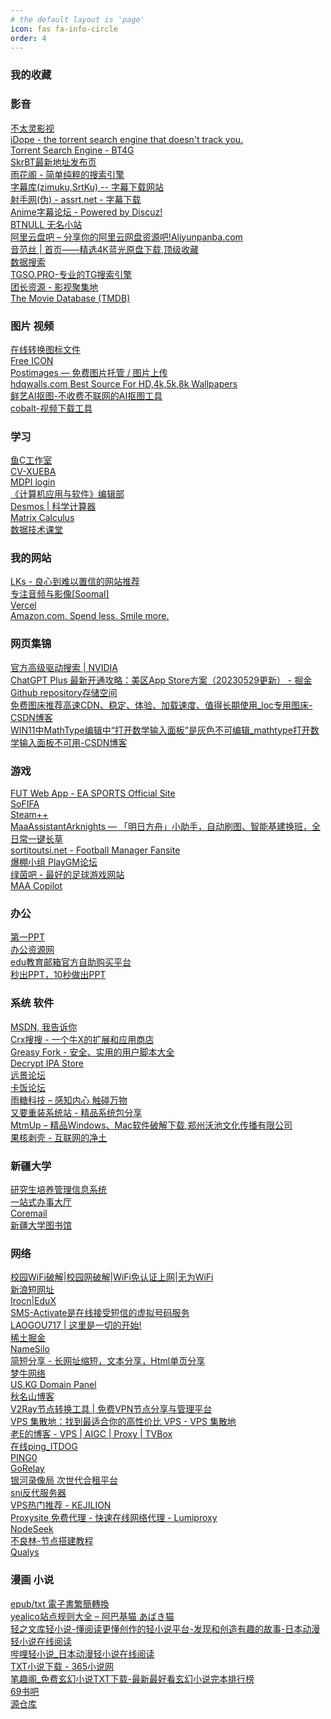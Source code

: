 ```yaml
---
# the default layout is 'page'
icon: fas fa-info-circle
order: 4
---
```


<META HTTP-EQUIV="Content-Type" CONTENT="text/html; charset=UTF-8">
<DL><p>
  <DT><H3 ADD_DATE="1729648787" LAST_MODIFIED="1729648787">我的收藏</H3>
  <DL><p>
    <DT><H3 ADD_DATE="1725942618" LAST_MODIFIED="1725942618">影音</H3>
    <DL><p>
      <DT><A HREF="https://www.6bt0.com/" ADD_DATE="1725942899">不太灵影视</A>
      <DT><A HREF="https://idope.se/" ADD_DATE="1725942964">iDope - the torrent search engine that doesn't track you.</A>
      <DT><A HREF="https://bt4gprx.com/" ADD_DATE="1725942989">Torrent Search Engine - BT4G</A>
      <DT><A HREF="https://skrbt.link/" ADD_DATE="1725943066">SkrBT最新地址发布页</A>
      <DT><A HREF="https://yuhuage.win/" ADD_DATE="1725943140">雨花阁 - 简单纯粹的搜索引擎</A>
      <DT><A HREF="https://zmk.pw/" ADD_DATE="1725943198">字幕库(zimuku,SrtKu) -- 字幕下载网站</A>
      <DT><A HREF="https://assrt.net/" ADD_DATE="1725943218">射手网(伪) - assrt.net - 字幕下载</A>
      <DT><A HREF="https://bbs.acgrip.com/" ADD_DATE="1725943232">Anime字幕论坛 - Powered by Discuz!</A>
      <DT><A HREF="https://www.btnull.org/" ADD_DATE="1725943300">BTNULL 无名小站</A>
      <DT><A HREF="https://www.aliyunpanba.com/" ADD_DATE="1725943381">阿里云盘吧 – 分享你的阿里云网盘资源吧!Aliyunpanba.com</A>
      <DT><A HREF="https://www.yinfans.me/" ADD_DATE="1725943476">音范丝 | 首页——精选4K蓝光原盘下载,顶级收藏</A>
      <DT><A HREF="http://www.kkkob.com/apps/index.html?id=211229kl" ADD_DATE="1725943721">数据搜索</A>
      <DT><A HREF="https://tgso.pro/" ADD_DATE="1725943773">TGSO.PRO-专业的TG搜索引擎</A>
      <DT><A HREF="https://t-rex.tzfile.com/" ADD_DATE="1725943876">团长资源 - 影视聚集地</A>
      <DT><A HREF="https://www.themoviedb.org/" ADD_DATE="1725943901">The Movie Database (TMDB)</A>
    <DL><p>
    <DT><H3 ADD_DATE="1724069654" LAST_MODIFIED="1724069654">图片 视频</H3>
    <DL><p>
      <DT><A HREF="https://www.aconvert.com/cn/icon/" ADD_DATE="1670981628">在线转换图标文件</A>
      <DT><A HREF="https://www.iconfinder.com/" ADD_DATE="1670981666">Free ICON</A>
      <DT><A HREF="https://postimages.org/" ADD_DATE="1693998389">Postimages — 免费图片托管 / 图片上传</A>
      <DT><A HREF="https://hdqwalls.com/" ADD_DATE="1719741309">hdqwalls.com Best Source For HD,4k,5k,8k Wallpapers</A>
      <DT><A HREF="https://kt.94xy.com/" ADD_DATE="1724076699">鲜艺AI抠图-不收费不联网的AI抠图工具</A>
      <DT><A HREF="https://cobalt.tools/" ADD_DATE="1728549690">cobalt-视频下载工具</A>
    <DL><p>
    <DT><H3 ADD_DATE="1670921057" LAST_MODIFIED="1670921057">学习</H3>
    <DL><p>
      <DT><A HREF="https://fishc.com.cn/" ADD_DATE="1670920966">鱼C工作室</A>
      <DT><A HREF="https://cv-xueba.club/" ADD_DATE="1670920995">CV-XUEBA</A>
      <DT><A HREF="https://login.mdpi.com/login?_target_path=https%3A%2F%2Fsusy.mdpi.com%2Fuser%2Flogin%3FauthAll%3Dtrue" ADD_DATE="1670921066">MDPI login</A>
      <DT><A HREF="http://www.shcas.net/jj-cxxg.asp?" ADD_DATE="1670921070">《计算机应用与软件》编辑部</A>
      <DT><A HREF="https://www.desmos.com/scientific?lang=zh-CN" ADD_DATE="1704439043">Desmos | 科学计算器</A>
      <DT><A HREF="https://www.matrixcalculus.org/" ADD_DATE="1704439056">Matrix Calculus</A>
      <DT><A HREF="https://appze9inzwc2314.pc.xiaoe-tech.com/bought" ADD_DATE="1704439085">数据技术课堂</A>
    <DL><p>
    <DT><H3 ADD_DATE="1670920895" LAST_MODIFIED="1670920895">我的网站</H3>
    <DL><p>
      <DT><A HREF="https://lkssite.vip/" ADD_DATE="1670920930">LKs - 良心到难以置信的网站推荐</A>
      <DT><A HREF="http://www.soomal.com/doc/index101000_0001_00.htm" ADD_DATE="1670982433">专注音频与影像[Soomal]</A>
      <DT><A HREF="https://vercel.com/login?next=%2Fdashboard" ADD_DATE="1718411114">Vercel</A>
      <DT><A HREF="https://www.amazon.com/-/zh/ref=nav_logo" ADD_DATE="1725241332">Amazon.com. Spend less. Smile more.</A>
    <DL><p>
    <DT><H3 ADD_DATE="1704438162" LAST_MODIFIED="1704438162">网页集锦</H3>
    <DL><p>
      <DT><A HREF="https://www.nvidia.cn/Download/Find.aspx?lang=cn" ADD_DATE="1670920871">官方高级驱动搜索 | NVIDIA</A>
      <DT><A HREF="https://juejin.cn/post/7238423148555812925?searchId=20231101140704EA03A2F7DE3BC95CD54C" ADD_DATE="1699254686">ChatGPT Plus 最新开通攻略：美区App Store方案（20230529更新） - 掘金</A>
      <DT><A HREF="https://api.github.com/repos/yycc367/Markdown_img" ADD_DATE="1699254723">Github repository存储空间</A>
      <DT><A HREF="https://blog.csdn.net/qq_26024123/article/details/139415782" ADD_DATE="1719747875">免费图床推荐高速CDN、稳定、体验、加载速度、值得长期使用_loc专用图床-CSDN博客</A>
      <DT><A HREF="https://blog.csdn.net/qq_41467882/article/details/124295518" ADD_DATE="1725937080">WIN11中MathType编辑中“打开数学输入面板”是灰色不可编辑_mathtype打开数学输入面板不可用-CSDN博客</A>
    <DL><p>
    <DT><H3 ADD_DATE="1699255415" LAST_MODIFIED="1699255415">游戏</H3>
    <DL><p>
      <DT><A HREF="https://www.ea.com/zh-hk/fifa/ultimate-team/web-app/" ADD_DATE="1650875932">FUT Web App - EA SPORTS Official Site</A>
      <DT><A HREF="https://sofifa.com/" ADD_DATE="1650876210">SoFIFA</A>
      <DT><A HREF="http://steampp.net/" ADD_DATE="1651373397">Steam++</A>
      <DT><A HREF="https://maa.plus/" ADD_DATE="1660547473">MaaAssistantArknights — 「明日方舟」小助手，自动刷图、智能基建换班，全日常一键长草</A>
      <DT><A HREF="https://sortitoutsi.net/" ADD_DATE="1704707149">sortitoutsi.net - Football Manager Fansite</A>
      <DT><A HREF="https://www.playgm.cn/" ADD_DATE="1705220077">爆棚小组 PlayGM论坛</A>
      <DT><A HREF="https://www.lvyinbar.com/" ADD_DATE="1705274225">绿茵吧 - 最好的足球游戏网站</A>
      <DT><A HREF="https://prts.plus/" ADD_DATE="1724112856">MAA Copilot</A>
    <DL><p>
    <DT><H3 ADD_DATE="1728549421" LAST_MODIFIED="1728549421">办公</H3>
    <DL><p>
      <DT><A HREF="https://www.1ppt.com/" ADD_DATE="1670982312">第一PPT</A>
      <DT><A HREF="https://www.bangongziyuan.com/" ADD_DATE="1670982334">办公资源网</A>
      <DT><A HREF="https://us.mailschool.me/" ADD_DATE="1676195806">edu教育邮箱官方自助购买平台</A>
      <DT><A HREF="https://10sppt.com/pptx/" ADD_DATE="1722237775">秒出PPT，10秒做出PPT</A>
    <DL><p>
    <DT><H3 ADD_DATE="1728549292" LAST_MODIFIED="1728549292">系统 软件</H3>
    <DL><p>
      <DT><A HREF="https://msdn.itellyou.cn/" ADD_DATE="1650876287">MSDN, 我告诉你</A>
      <DT><A HREF="https://www.crxsoso.com/" ADD_DATE="1704439372">Crx搜搜 - 一个牛X的扩展和应用商店</A>
      <DT><A HREF="https://greasyfork.org/zh-CN" ADD_DATE="1704439387">Greasy Fork - 安全、实用的用户脚本大全</A>
      <DT><A HREF="https://decrypt.day/" ADD_DATE="1719239148">Decrypt IPA Store</A>
      <DT><A HREF="https://bbs.pcbeta.com/index.php" ADD_DATE="1724070135">远景论坛</A>
      <DT><A HREF="https://bbs.kafan.cn/" ADD_DATE="1724070151">卡饭论坛</A>
      <DT><A HREF="https://raincandy.tech/?i=1" ADD_DATE="1724070277">雨糖科技 – 感知内心 触碰万物</A>
      <DT><A HREF="https://yyczxt.com/" ADD_DATE="1724076146">又要重装系统站 - 精品系统包分享</A>
      <DT><A HREF="https://www.mtmup.com/" ADD_DATE="1724113360">MtmUp – 精品Windows、Mac软件破解下载,郑州沃池文化传播有限公司</A>
      <DT><A HREF="https://www.ghxi.com/" ADD_DATE="1728549333">果核剥壳 - 互联网的净土</A>
    <DL><p>
    <DT><H3 ADD_DATE="1650875113" LAST_MODIFIED="1650875113">新疆大学</H3>
    <DL><p>
      <DT><A HREF="http://authserver.xju.edu.cn/authserver/login?service=http%3a%2f%2f120.95.241.32%2fULogin.aspx" ADD_DATE="1650875076">研究生培养管理信息系统</A>
      <DT><A HREF="http://authserver.xju.edu.cn/authserver/login?service=http%3A%2F%2Fehall.xju.edu.cn%2Flogin%3Fservice%3Dhttp%3A%2F%2Fehall.xju.edu.cn%2Fnew%2Findex.html" ADD_DATE="1650875203">一站式办事大厅</A>
      <DT><A HREF="http://mail.stu.xju.edu.cn/" ADD_DATE="1650875314">Coremail</A>
      <DT><A HREF="http://www.lib.xju.edu.cn/" ADD_DATE="1650875342">新疆大学图书馆</A>
    <DL><p>
    <DT><H3 ADD_DATE="1728549046" LAST_MODIFIED="1728549046">网络</H3>
    <DL><p>
      <DT><A HREF="http://www.wifipp.com/" ADD_DATE="1686829388">校园WiFi破解|校园网破解|WiFi免认证上网|无为WiFi</A>
      <DT><A HREF="https://sina.lt/" ADD_DATE="1693998408">新浪短网址</A>
      <DT><A HREF="https://edux.dev/ipv6" ADD_DATE="1697007237">Irocn|EduX</A>
      <DT><A HREF="https://sms-activate.org/cn" ADD_DATE="1698331504">SMS-Activate是在线接受短信的虚拟号码服务</A>
      <DT><A HREF="https://laogou717.com/" ADD_DATE="1700707686">LAOGOU717 | 这里是一切的开始!</A>
      <DT><A HREF="https://juejin.cn/" ADD_DATE="1724070199">稀土掘金</A>
      <DT><A HREF="https://www.namesilo.com/" ADD_DATE="1727175641">NameSilo</A>
      <DT><A HREF="https://1hc.us.kg/" ADD_DATE="1727679201">简短分享 - 长网址缩短，文本分享，Html单页分享</A>
      <DT><A HREF="https://www.mnn.tw/panel/user/index" ADD_DATE="1728452893">梦牛网络</A>
      <DT><A HREF="https://register.us.kg/panel/main" ADD_DATE="1728549171">US.KG Domain Panel</A>
      <DT><A HREF="https://blog.qmsdh.com/" ADD_DATE="1728549238">秋名山博客</A>
      <DT><A HREF="https://v2rayse.com/node-convert" ADD_DATE="1729238865">V2Ray节点转换工具 | 免费VPN节点分享与管理平台</A>
      <DT><A HREF="https://vpshub.org/zh/" ADD_DATE="1729254723">VPS 集散地：找到最适合你的高性价比 VPS - VPS 集散地</A>
      <DT><A HREF="https://appscross.com/" ADD_DATE="1729301558">老E的博客 - VPS | AIGC | Proxy | TVBox</A>
      <DT><A HREF="https://www.itdog.cn/ping/" ADD_DATE="1729339360">在线ping_ITDOG</A>
      <DT><A HREF="https://ping0.cc/" ADD_DATE="1729343819">PING0</A>
      <DT><A HREF="https://gorelay.net/#" ADD_DATE="1729396765">GoRelay</A>
      <DT><A HREF="https://nf.video/?sharedId=77066" ADD_DATE="1729398130">银河录像局 次世代合租平台</A>
      <DT><A HREF="https://fofa.info/result?qbase64=Ym9keT0iQmFja2VuZCBub3QgYXZhaWxhYmxlIg%3D%3D" ADD_DATE="1729398319">sni反代服务器</A>
      <DT><A HREF="https://kejilion.pro/topvps/" ADD_DATE="1729422506">VPS热门推荐 - KEJILION</A>
      <DT><A HREF="https://www.lumiproxy.com/zh-hans/online-proxy/proxysite/" ADD_DATE="1729428064">Proxysite 免费代理 - 快速在线网络代理 - Lumiproxy</A>
      <DT><A HREF="https://www.nodeseek.com/" ADD_DATE="1729433339">NodeSeek</A>
      <DT><A HREF="https://bulianglin.com/archives/nicename.html" ADD_DATE="1729444151">不良林-节点搭建教程</A>
      <DT><A HREF="https://www.ssllabs.com/ssltest" ADD_DATE="1729470708">Qualys</A>
    <DL><p>
    <DT><H3 ADD_DATE="1728548864" LAST_MODIFIED="1728548864">漫画 小说</H3>
    <DL><p>
      <DT><A HREF="https://ebook-converter.maple3142.net/" ADD_DATE="1725004256">epub/txt 電子書繁簡轉換</A>
      <DT><A HREF="https://wc3818290.home.blog/%E7%AB%99%E7%82%B9%E8%A7%84%E5%88%99%E5%88%97%E8%A1%A8/" ADD_DATE="1725243523">yealico站点规则大全 – 阿巴基猫 あばき猫</A>
      <DT><A HREF="https://www.wenkuchina.com/" ADD_DATE="1725499727">轻之文库轻小说-懂阅读更懂创作的轻小说平台-发现和创造有趣的故事-日本动漫轻小说在线阅读</A>
      <DT><A HREF="https://www.linovelib.com/" ADD_DATE="1725499790">哔哩轻小说_日本动漫轻小说在线阅读</A>
      <DT><A HREF="http://www.shukuge.com/" ADD_DATE="1725515946">TXT小说下载 - 365小说网</A>
      <DT><A HREF="https://www.bqzw789.org/" ADD_DATE="1725518146">笔趣阁_免费玄幻小说TXT下载-最新最好看玄幻小说完本排行榜</A>
      <DT><A HREF="https://69shuba.cx/index.html" ADD_DATE="1726626603">69书吧</A>
      <DT><A HREF="https://www.yckceo.com/" ADD_DATE="1726649151">源仓库</A>
